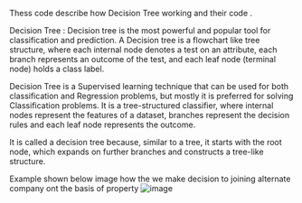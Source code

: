 Thess code describe how Decision Tree working and their code .

Decision Tree : Decision tree is the most powerful and popular tool for classification and prediction. A Decision tree is a flowchart like tree structure, where each internal node denotes a test on an attribute, each branch represents an outcome of the test, and each leaf node (terminal node) holds a class label. 

Decision Tree is a Supervised learning technique that can be used for both classification and Regression problems, but mostly it is preferred for solving Classification problems. It is a tree-structured classifier, where internal nodes represent the features of a dataset, branches represent the decision rules and each leaf node represents the outcome.

It  is called a decision tree because, similar to a tree, it starts with the root node, which expands on further branches and constructs a tree-like structure.


Example shown below image how the we make decision to joining alternate company ont the basis of property
![image](https://user-images.githubusercontent.com/55941465/125918741-d3769358-083e-402c-b746-10683521e86a.png)


